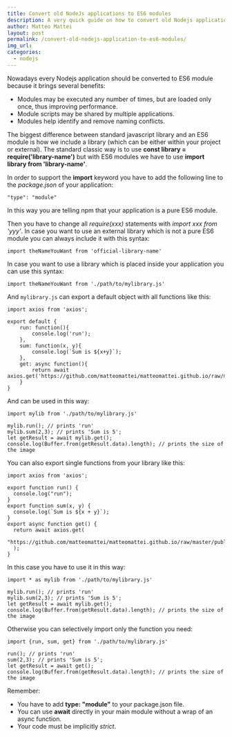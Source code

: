 ```yaml
---
title: Convert old NodeJs applications to ES6 modules
description: A very quick guide on how to convert old Nodejs applications to ES6 modules
author: Matteo Mattei
layout: post
permalink: /convert-old-nodejs-application-to-es6-modules/
img_url:
categories:
  - nodejs
---
```


Nowadays every Nodejs application should be converted to ES6 module because it brings several benefits:

- Modules may be executed any number of times, but are loaded only once, thus improving performance.
- Module scripts may be shared by multiple applications.
- Modules help identify and remove naming conflicts.

The biggest difference between standard javascript library and an ES6 module is how we include a library (which can be either within your project or external).
The standard classic way is to use **const library = require('library-name')** but with ES6 modules we have to use **import library from 'library-name'**.

In order to support the **import** keyword you have to add the following line to the _package.json_ of your application:

```
"type": "module"
```

In this way you are telling npm that your application is a pure ES6 module.

Then you have to change all _require(xxx)_ statements with _import xxx from 'yyy'_.
In case you want to use an external library which is not a pure ES6 module you can always include it with this syntax:

```
import theNameYouWant from 'official-library-name'
```

In case you want to use a library which is placed inside your application you can use this syntax:

```
import theNameYouWant from './path/to/mylibrary.js'
```

And `mylibrary.js` can export a default object with all functions like this:

```
import axios from 'axios';

export default {
	run: function(){
		console.log('run');
	},
	sum: function(x, y){
		console.log(`Sum is ${x+y}`);
	},
	get: async function(){
		return await axios.get('https://github.com/matteomattei/matteomattei.github.io/raw/master/public/logo_professtional.jpg');
	}
}
```

And can be used in this way:

```
import mylib from './path/to/mylibrary.js'

mylib.run(); // prints 'run'
mylib.sum(2,3); // prints 'Sum is 5';
let getResult = await mylib.get();
console.log(Buffer.from(getResult.data).length); // prints the size of the image
```

You can also export single functions from your library like this:

```
import axios from 'axios';

export function run() {
  console.log("run");
}
export function sum(x, y) {
  console.log(`Sum is ${x + y}`);
}
export async function get() {
  return await axios.get(
    "https://github.com/matteomattei/matteomattei.github.io/raw/master/public/logo_professtional.jpg"
  );
}
```

In this case you have to use it in this way:

```
import * as mylib from './path/to/mylibrary.js'

mylib.run(); // prints 'run'
mylib.sum(2,3); // prints 'Sum is 5';
let getResult = await mylib.get();
console.log(Buffer.from(getResult.data).length); // prints the size of the image
```

Otherwise you can selectively import only the function you need:

```
import {run, sum, get} from './path/to/mylibrary.js'

run(); // prints 'run'
sum(2,3); // prints 'Sum is 5';
let getResult = await get();
console.log(Buffer.from(getResult.data).length); // prints the size of the image
```

Remember:

- You have to add **type: "module"** to your package.json file.
- You can use **await** directly in your main module without a wrap of an async function.
- Your code must be implicitly _strict_.

